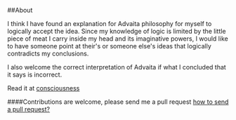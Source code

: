 ##About

I think I have found an explanation for Advaita philosophy for myself to logically accept the idea. Since my knowledge of logic is limited by the little piece of meat I carry inside my head and its imaginative powers, I would like to have someone point at their's or someone else's ideas that logically contradicts my conclusions.

I also welcome the correct interpretation of Advaita if what I concluded that it says is incorrect.

Read it at [consciousness](one.md)

####Contributions are welcome, please send me a pull request
[how to send a pull request?](https://help.github.com/articles/using-pull-requests/)
